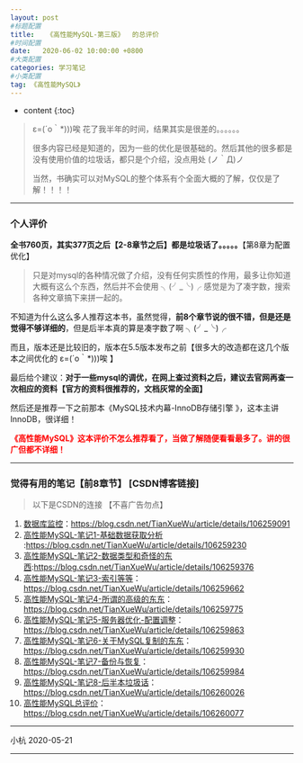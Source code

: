 ```yaml
---
layout: post
#标题配置
title:   《高性能MySQL-第三版》  的总评价
#时间配置
date:   2020-06-02 10:00:00 +0800
#大类配置
categories: 学习笔记
#小类配置
tag: 《高性能MySQL》
---
```


* content
{:toc}



> ε=(´ο｀*)))唉  花了我半年的时间，结果其实是很差的。。。。。。
>
> 很多内容已经是知道的，因为一些的优化是很基础的。然后其他的很多都是没有使用价值的垃圾话，都只是个介绍，没点用处 (ノ｀Д)ノ 
>
> 当然，书确实可以对MySQL的整个体系有个全面大概的了解，仅仅是了解！！！！

---

### 个人评价

**全书760页，其实377页之后【2-8章节之后】都是垃圾话了。。。。。**【第8章为配置优化】

>  只是对mysql的各种情况做了介绍，没有任何实质性的作用，最多让你知道大概有这么个东西，然后并不会使用 ╮(╯_╰)╭   感觉是为了凑字数，搜索各种文章搞下来拼一起的。

不知道为什么这么多人推荐这本书，虽然觉得，**前8个章节说的很不错，但是还是觉得不够详细的**，但是后半本真的算是凑字数了啊 ╮(╯_╰)╭  

而且，版本还是比较旧的，版本在5.5版本发布之前【很多大的改造都在这几个版本之间优化的 ε=(´ο｀*)))唉 】

最后给个建议：**对于一些mysql的调优，在网上查过资料之后，建议去官网再查一次相应的资料【官方的资料很推荐的，文档灰常的全面】**

然后还是推荐一下之前那本《MySQL技术内幕-InnoDB存储引擎 》，这本主讲InnoDB，很详细！

**<font color=red>《高性能MySQL》这本评价不怎么推荐看了，当做了解随便看看最多了。讲的很广但都不详细！</font>**

---

### 觉得有用的笔记【前8章节】 [CSDN博客链接] 

> 以下是CSDN的连接 【不喜广告勿点】

1. [数据库监控](https://blog.csdn.net/TianXueWu/article/details/106259091)：https://blog.csdn.net/TianXueWu/article/details/106259091
2. [高性能MySQL-笔记1-基础数据获取分析](https://blog.csdn.net/TianXueWu/article/details/106259230) :https://blog.csdn.net/TianXueWu/article/details/106259230
3. [高性能MySQL-笔记2-数据类型和奇怪的东西](https://blog.csdn.net/TianXueWu/article/details/106259376):https://blog.csdn.net/TianXueWu/article/details/106259376
4. [高性能MySQL-笔记3-索引等等](https://blog.csdn.net/TianXueWu/article/details/106259662)：https://blog.csdn.net/TianXueWu/article/details/106259662
5. [高性能MySQL-笔记4-所谓的高级的东东](https://blog.csdn.net/TianXueWu/article/details/106259775)：https://blog.csdn.net/TianXueWu/article/details/106259775
6. [高性能MySQL-笔记5-服务器优化-配置调整](https://blog.csdn.net/TianXueWu/article/details/106259863)：https://blog.csdn.net/TianXueWu/article/details/106259863
7. [高性能MySQL-笔记6-关于MySQL复制的东东](https://blog.csdn.net/TianXueWu/article/details/106259930)：https://blog.csdn.net/TianXueWu/article/details/106259930
8. [高性能MySQL-笔记7-备份与恢复](https://blog.csdn.net/TianXueWu/article/details/106259984)：https://blog.csdn.net/TianXueWu/article/details/106259984
9. [高性能MySQL-笔记8-后半本垃圾话](https://blog.csdn.net/TianXueWu/article/details/106260026)：https://blog.csdn.net/TianXueWu/article/details/106260026
10. [高性能MySQL总评价](https://blog.csdn.net/TianXueWu/article/details/106260077)：https://blog.csdn.net/TianXueWu/article/details/106260077

---

小杭 2020-05-21

---
